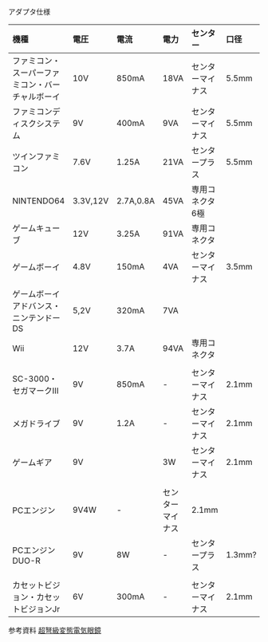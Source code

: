 アダプタ仕様

|機種|電圧|電流|電力|センター|口径|
|:-|:-|:-|:-|:-|:-|
|ファミコン・スーパーファミコン・バーチャルボーイ|10V|850mA|18VA|センターマイナス|5.5mm|
|ファミコンディスクシステム|9V|400mA|9VA|センターマイナス|5.5mm|
|ツインファミコン|7.6V|1.25A|21VA|センタープラス|5.5mm|
|NINTENDO64|3.3V,12V|2.7A,0.8A|45VA|専用コネクタ6極|
|ゲームキューブ|12V|3.25A|91VA|専用コネクタ||
|ゲームボーイ|4.8V|150mA|4VA|センターマイナス|3.5mm|
|ゲームボーイアドバンス・ニンテンドーDS|5,2V|320mA|7VA|||
|Wii|12V|3.7A|94VA|専用コネクタ||
|||||||
|SC-3000・セガマークIII|9V|850mA|-|センターマイナス|2.1mm|
|メガドライブ|9V|1.2A|-|センターマイナス|2.1mm|
|ゲームギア|9V||3W|センターマイナス|2.1mm|
|||||||
|PCエンジン|9V4W|-|センターマイナス|2.1mm|
|PCエンジンDUO-R|9V|8W|-|センタープラス|1.3mm?|
|||||||
|カセットビジョン・カセットビジョンJr|6V|300mA|-|センターマイナス|2.1mm|

参考資料
[超弩級変態電気眼鏡](https://meganekun.blogspot.com)
